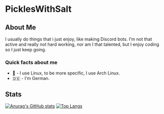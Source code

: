 <h1>PicklesWithSalt</h1>

<h2>About Me</h2>
<p>I usually do things that i just enjoy, like making Discord bots. I'm not that active and really not hard working, nor am I that talented, but I enjoy coding so I just keep going.</p>

<h3>Quick facts about me</h3>
<ul>
  <li>🐧 - I use Linux, to be more specific, I use Arch Linux.</li>
  <li>🇩🇪 - I'm German.</li>
</ul>

<h2>Stats</h2>

[![Anurag's GitHub stats](https://github-readme-stats.vercel.app/api?username=PicklesWithSalt&show_icons=true&theme=dark)](https://github.com/anuraghazra/github-readme-stats)
[![Top Langs](https://github-readme-stats.vercel.app/api/top-langs/?username=PicklesWithSalt&theme=dark)](https://github.com/anuraghazra/github-readme-stats)
